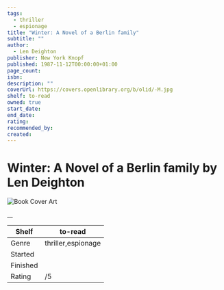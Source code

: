 ```yaml
---
tags:
  - thriller
  - espionage
title: "Winter: A Novel of a Berlin family"
subtitle: ""
author:
  - Len Deighton
publisher: New York Knopf
published: 1987-11-12T00:00:00+01:00
page_count: 
isbn: 
description: ""
coverUrl: https://covers.openlibrary.org/b/olid/-M.jpg
shelf: to-read
owned: true
start_date: 
end_date: 
rating: 
recommended_by: 
created: 
---
```


# Winter: A Novel of a Berlin family by Len Deighton

![Book Cover Art](https://covers.openlibrary.org/b/olid/-M.jpg)

__

| Shelf | to-read |
| --- | --- |
| Genre | thriller,espionage |
| Started |  |
| Finished |  |
| Rating | /5 |

